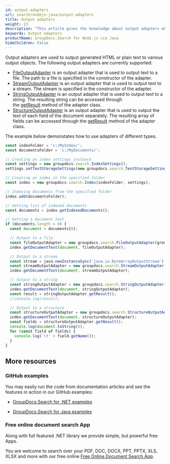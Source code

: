 ```yaml
---
id: output-adapters
url: search/nodejs-java/output-adapters
title: Output adapters
weight: 13
description: "This article gives the knowledge about output adapters which are used to output generated HTML or plain text to various output objects."
keywords: Output adapters
productName: GroupDocs.Search for Node.js via Java
hideChildren: False
---
```

Output adapters are used to output generated HTML or plain text to various output objects. The following output adapters are currently supported:

*   [FileOutputAdapter](https://reference.groupdocs.com/search/nodejs-java/com.groupdocs.search.common/FileOutputAdapter) is an output adapter that is used to output text to a file. The path to a file is specified in the constructor of the adapter.
*   [StreamOutputAdapter](https://reference.groupdocs.com/search/nodejs-java/com.groupdocs.search.common/StreamOutputAdapter) is an output adapter that is used to output text to a stream. The stream is specified in the constructor of the adapter.
*   [StringOutputAdapter](https://reference.groupdocs.com/search/nodejs-java/com.groupdocs.search.common/StringOutputAdapter) is an output adapter that is used to output text to a string. The resulting string can be accessed through the [getResult](https://reference.groupdocs.com/search/nodejs-java/com.groupdocs.search.common/StringOutputAdapter#getResult()) method of the adapter class.
*   [StructureOutputAdapter](https://reference.groupdocs.com/search/nodejs-java/groupdocs.search.common/StructureOutputAdapter) is an output adapter that is used to output the text of each field of the document separately. The resulting array of fields can be accessed through the [getResult](https://reference.groupdocs.com/search/nodejs-java/groupdocs.search.common/StructureOutputAdapter#getResult()) method of the adapter class.

The example below demonstates how to use adapters of different types.

```javascript
const indexFolder = 'c:/MyIndex/';
const documentsFolder = 'c:/MyDocuments/';

// Creating an index settings instance
const settings = new groupdocs.search.IndexSettings();
settings.setTextStorageSettings(new groupdocs.search.TextStorageSettings(groupdocs.search.Compression.High)); // Enabling the storage of extracted text in the index

// Creating an index in the specified folder
const index = new groupdocs.search.Index(indexFolder, settings);

// Indexing documents from the specified folder
index.add(documentsFolder);

// Getting list of indexed documents
const documents = index.getIndexedDocuments();

// Getting a document text
if (documents.length > 0) {
  const document = documents[0];

  // Output to a file
  const fileOutputAdapter = new groupdocs.search.FileOutputAdapter(groupdocs.search.OutputFormat.Html, 'c:/Result.html/');
  index.getDocumentText(document, fileOutputAdapter);

  // Output to a stream
  const stream = java.newInstanceSync('java.io.ByteArrayOutputStream');
  const streamOutputAdapter = new groupdocs.search.StreamOutputAdapter(groupdocs.search.OutputFormat.Html, stream);
  index.getDocumentText(document, streamOutputAdapter);

  // Output to a string
  const stringOutputAdapter = new groupdocs.search.StringOutputAdapter(groupdocs.search.OutputFormat.Html);
  index.getDocumentText(document, stringOutputAdapter);
  const result = stringOutputAdapter.getResult();
  //console.log(result);

  // Output to a structure
  const structureOutputAdapter = new groupdocs.search.StructureOutputAdapter(groupdocs.search.OutputFormat.PlainText);
  index.getDocumentText(document, structureOutputAdapter);
  const fields = structureOutputAdapter.getResult();
  console.log(document.toString());
  for (const field of fields) {
    console.log('\t' + field.getName());
  }
}
```

## More resources

### GitHub examples

You may easily run the code from documentation articles and see the features in action in our GitHub examples:

*   [GroupDocs.Search for .NET examples](https://github.com/groupdocs-search/GroupDocs.Search-for-.NET)
    
*   [GroupDocs.Search for Java examples](https://github.com/groupdocs-search/GroupDocs.Search-for-Java)
    

### Free online document search App

Along with full featured .NET library we provide simple, but powerful free Apps.

You are welcome to search over your PDF, DOC, DOCX, PPT, PPTX, XLS, XLSX and more with our free online [Free Online Document Search App](https://products.groupdocs.app/search).
